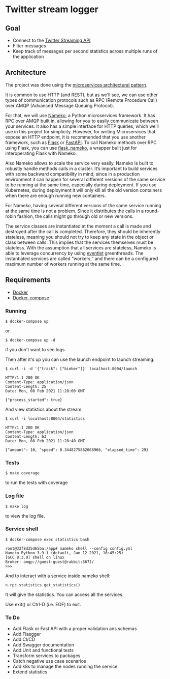 # Twitter stream logger #

## Goal ##

+ Connect to the [Twitter Streaming API][twitter_streaming_api]
+ Filter messages
+ Keep track of messages per second statistics across multiple runs of the application

## Architecture ##

The project was done using the [microservices architectural pattern][microservices_article].

It is common to use HTTP (and REST), but as we’ll see, 
we can use other types of communication protocols such as RPC (Remote Procedure Call) 
over AMQP (Advanced Message Queuing Protocol).

For that, we will use [Nameko][nameko], a Python microservices framework. 
It has RPC over AMQP built in, allowing for you to easily communicate between your services. 
It also has a simple interface for HTTP queries, which we’ll use in this project for simplicity. 
However, for writing Microservices that expose an HTTP endpoint, 
it is recommended that you use another framework, such as [Flask][flask] or [FastAPI][fastapi]. 
To call Nameko methods over RPC using Flask, you can use [flask_nameko][flask_nameko], 
a wrapper built just for interoperating Flask with Nameko.

Also Nameko allows to scale the service very easily.
Nameko is built to robustly handle methods calls in a cluster.
It’s important to build services with some backward compatibility in mind, 
since in a production environment it can happen for several different versions of the same 
service to be running at the same time, especially during deployment. 
If you use Kubernetes, during deployment it will only kill all the old version containers 
when there are enough running new containers.

For Nameko, having several different versions of the same service running at the same 
time is not a problem. Since it distributes the calls in a round-robin fashion, 
the calls might go through old or new versions. 

The service classes are instantiated at the moment a call is made and destroyed after 
the call is completed. 
Therefore, they should be inherently stateless, meaning you should not try to keep any 
state in the object or class between calls. 
This implies that the services themselves must be stateless. 
With the assumption that all services are stateless, 
Nameko is able to leverage concurrency by using [eventlet][eventlet] greenthreads. 
The instantiated services are called “workers,” and there can be a configured maximum 
number of workers running at the same time.

## Requirements

* [Docker][docker]
* [Docker-compose][docker-compose]


### Running

```shell script
$ docker-compose up
```

or 

```shell script
$ docker-compose up -d
```
if you don't want to see logs.

Then after it's up you can use the launch endpoint to launch streaming:

```shell script
$ curl -i -d '{"track": ["bieber"]}' localhost:8004/launch
```
```
HTTP/1.1 200 OK
Content-Type: application/json
Content-Length: 25
Date: Mon, 08 Feb 2021 11:28:00 GMT

{"process_started": true}
```

And view statistics about the stream:

```shell script
$ curl -i localhost:8004/statistics
```
```
HTTP/1.1 200 OK
Content-Type: application/json
Content-Length: 63
Date: Mon, 08 Feb 2021 11:28:40 GMT

{"amount": 10, "speed": 0.3448275862068966, "elapsed_time": 29}
```

### Tests

```shell script
$ make coverage
```
to run the tests with coverage

### Log file

```shell script
$ make log
```
to view the log file.

### Service shell

```shell script
$ docker-compose exec statistics bash
```

```shell script
root@33f8d35d65ba:/app# nameko shell --config config.yml
Nameko Python 3.9.1 (default, Jan 12 2021, 16:45:25) 
[GCC 8.3.0] shell on linux
Broker: amqp://guest:guest@rabbit:5672/
>>> 
```

And to interact with a service inside nameko shell:

```shell script
n.rpc.statistics.get_statistics()
```

It will give the statistics.
You can access all the services.

Use exit() or Ctrl-D (i.e. EOF) to exit.

### To Do

* Add Flask or Fast API with a proper validation ans schemas
* Add Flasgger
* Add CI/CD
* Add Swagger documentation
* Add Unit and functional tests
* Transform services to packages
* Catch negative use case scenarios
* Add k8s to manage the nodes running the service
* Extend statistics

[twitter_streaming_api]: https://developer.twitter.com/en/docs
[microservices_article]: https://martinfowler.com/articles/microservices.html
[nameko]: https://nameko.readthedocs.io/en/stable/
[flask]: https://flask.palletsprojects.com/en/1.1.x/
[fastapi]: https://fastapi.tiangolo.com/
[flask_nameko]: https://github.com/jessepollak/flask-nameko
[eventlet]: http://eventlet.net/
[docker]: https://docs.docker.com/get-docker/
[docker-compose]: https://docs.docker.com/compose/install/